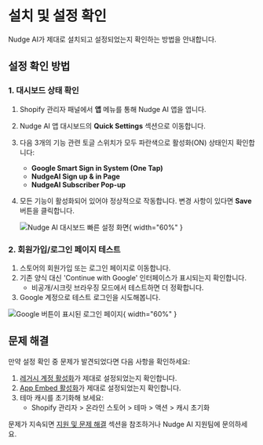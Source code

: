 # 설치 및 설정 확인

Nudge AI가 제대로 설치되고 설정되었는지 확인하는 방법을 안내합니다.

## 설정 확인 방법

### 1. 대시보드 상태 확인

1. Shopify 관리자 패널에서 **앱** 메뉴를 통해 Nudge AI 앱을 엽니다.
2. Nudge AI 앱 대시보드의 **Quick Settings** 섹션으로 이동합니다.
3. 다음 3개의 기능 관련 토글 스위치가 모두 파란색으로 활성화(ON) 상태인지 확인합니다:
   - **Google Smart Sign in System (One Tap)**
   - **NudgeAI Sign up & in Page**
   - **NudgeAI Subscriber Pop-up**
4. 모든 기능이 활성화되어 있어야 정상적으로 작동합니다. 변경 사항이 있다면 **Save** 버튼을 클릭합니다.

   ![Nudge AI 대시보드 빠른 설정 화면](../../assets/images/nudgeai_dashboard_quick_settings.png){ width="60%" }

### 2. 회원가입/로그인 페이지 테스트

1. 스토어의 회원가입 또는 로그인 페이지로 이동합니다.
2. 기존 양식 대신 'Continue with Google' 인터페이스가 표시되는지 확인합니다.
   - 비공개/시크릿 브라우징 모드에서 테스트하면 더 정확합니다.
3. Google 계정으로 테스트 로그인을 시도해봅니다.

![Google 버튼이 표시된 로그인 페이지](../../assets/images/shopify_login_page_with_google.png){ width="60%" }

## 문제 해결

만약 설정 확인 중 문제가 발견되었다면 다음 사항을 확인하세요:

1. [레거시 계정 활성화](../legacy-accounts/index.md)가 제대로 설정되었는지 확인합니다.
2. [App Embed 활성화](../app-embed/index.md)가 제대로 설정되었는지 확인합니다.
3. 테마 캐시를 초기화해 보세요:
   - Shopify 관리자 > 온라인 스토어 > 테마 > 액션 > 캐시 초기화

문제가 지속되면 [지원 및 문제 해결](../../support-troubleshooting/faq/general/index.md) 섹션을 참조하거나 Nudge AI 지원팀에 문의하세요.
